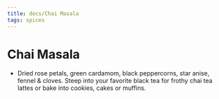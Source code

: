 ```yaml
---
title: docs/Chai Masala
tags: spices
---
```


# Chai Masala
- Dried rose petals, green cardamom, black peppercorns, star anise, fennel & cloves. Steep into your favorite black tea for frothy chai tea lattes or bake into cookies, cakes or muffins.